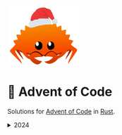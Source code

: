 <img src="./assets/christmas_ferris.png" width="164">

# 🎄 Advent of Code

Solutions for [Advent of Code](https://adventofcode.com/) in [Rust](https://www.rust-lang.org/).

<details>
  <summary>2024</summary>

<!--- advent_readme_stars table --->
## 2024 Results

| Day | Part 1 | Part 2 |
| :---: | :---: | :---: |
| [Day 1](https://adventofcode.com/2024/day/1) | ⭐ | ⭐ |
| [Day 2](https://adventofcode.com/2024/day/2) | ⭐ | ⭐ |
| [Day 3](https://adventofcode.com/2024/day/3) | ⭐ | ⭐ |
| [Day 4](https://adventofcode.com/2024/day/4) | ⭐ | ⭐ |
| [Day 5](https://adventofcode.com/2024/day/5) | ⭐ | ⭐ |
| [Day 6](https://adventofcode.com/2024/day/6) | ⭐ | ⭐ |
| [Day 7](https://adventofcode.com/2024/day/7) | ⭐ | ⭐ |
| [Day 8](https://adventofcode.com/2024/day/8) | ⭐ | ⭐ |
<!--- advent_readme_stars table --->

<!--- benchmarking table --->
## Benchmarks

| Day | Part 1 | Part 2 |
| :---: | :---: | :---:  |
| [Day 1](./src/bin/01.rs) | `54.1µs` | `82.9µs` |
| [Day 2](./src/bin/02.rs) | `244.5µs` | `932.2µs` |
| [Day 3](./src/bin/03.rs) | `865.1µs` | `930.3µs` |
| [Day 4](./src/bin/04.rs) | `3.2ms` | `2.1ms` |
| [Day 5](./src/bin/05.rs) | `962.0µs` | `2.7ms` |
| [Day 6](./src/bin/06.rs) | `605.3µs` | `11.6s` |
| [Day 7](./src/bin/07.rs) | `4.5ms` | `789.6ms` |
| [Day 8](./src/bin/08.rs) | `73.4µs` | `237.6µs` |

**Total: 12407.09ms**
<!--- benchmarking table --->
</details>
